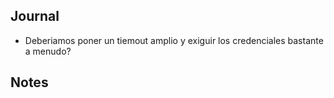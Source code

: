 
## Journal
- Deberiamos poner un tiemout amplio y exiguir los credenciales bastante a menudo? 


## Notes
